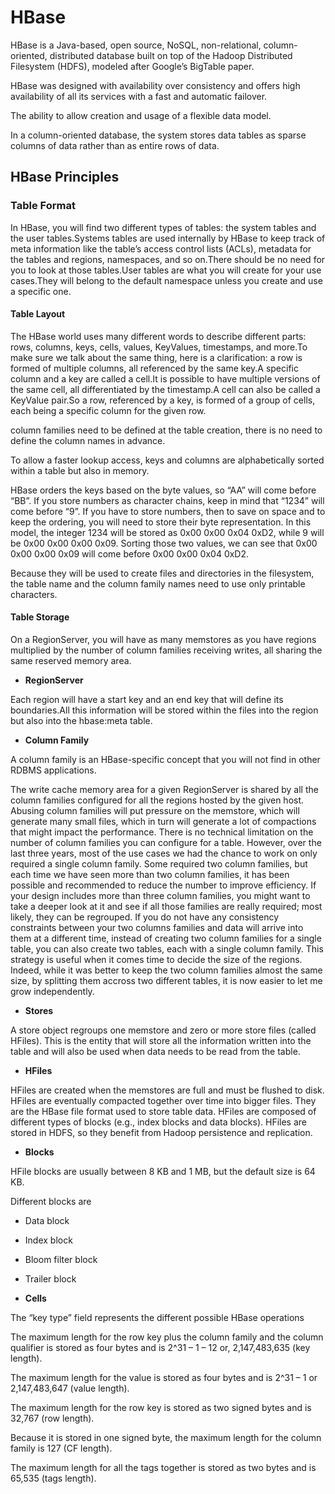 # HBase

HBase is a Java-based, open source, NoSQL, non-relational, column-oriented, distributed database built on top of the Hadoop Distributed Filesystem (HDFS), modeled after Google’s BigTable paper.

HBase was designed with availability over consistency and offers high availability of all its services with a fast and automatic failover.

The ability to allow creation and usage of a flexible data model.

In a column-oriented database, the system stores data tables as sparse columns of data rather than as entire rows of data.

## HBase Principles

### Table Format

In HBase, you will find two different types of tables: the system tables and the user tables.Systems tables are used internally by HBase to keep track of meta information like the table’s access control lists (ACLs), metadata for the tables and regions, namespaces, and so on.There should be no need for you to look at those tables.User tables are what you will create for your use cases.They will belong to the default namespace unless you create and use a specific one.

#### Table Layout

The HBase world uses many different words to describe different parts: rows, columns, keys, cells, values, KeyValues, timestamps, and more.To make sure we talk about the same thing, here is a clarification: a row is formed of multiple columns, all referenced by the same key.A specific column and a key are called a cell.It is possible to have multiple versions of the same cell, all differentiated by the timestamp.A cell can also be called a KeyValue pair.So a row, referenced by a key, is formed of a group of cells, each being a specific column for the given row.

column families need to be defined at the table creation, there is no need to define the column names in advance.

To allow a faster lookup access, keys and columns are alphabetically sorted within a table but also in memory.

HBase orders the keys based on the byte values, so “AA” will come before “BB”. If you store numbers as character chains, keep in mind that “1234” will come before “9”. If you have to store numbers, then to save on space and to keep the ordering, you will need to store their byte representation. In this model, the integer 1234 will be stored as 0x00 0x00 0x04 0xD2, while 9 will be 0x00 0x00 0x00 0x09. Sorting those two values, we can see that 0x00 0x00 0x00 0x09 will come before 0x00 0x00 0x04 0xD2.

Because they will be used to create files and directories in the filesystem, the table name and the column family names need to use only printable characters.

#### Table Storage

On a RegionServer, you will have as many memstores as you have regions multiplied by the number of column families receiving writes, all sharing the same reserved memory area.

- **RegionServer**

Each region will have a start key and an end key that will define its boundaries.All this information will be stored within the files into the region but also into the hbase:meta table.

- **Column Family**

A column family is an HBase-specific concept that you will not find in other RDBMS applications.

The write cache memory area for a given RegionServer is shared by all the column families configured for all the regions hosted by the given host. Abusing column families will put pressure on the memstore, which will generate many small files, which in turn will generate a lot of compactions that might impact the performance. There is no technical limitation on the number of column families you can configure for a table. However, over the last three years, most of the use cases we had the chance to work on only required a single column family. Some required two column families, but each time we have seen more than two column families, it has been possible and recommended to reduce the number to improve efficiency. If your design includes more than three column families, you might want to take a deeper look at it and see if all those families are really required; most likely, they can be regrouped. If you do not have any consistency constraints between your two columns families and data will arrive into them at a different time, instead of creating two column families for a single table, you can also create two tables, each with a single column family. This strategy is useful when it comes time to decide the size of the regions. Indeed, while it was better to keep the two column families almost the same size, by splitting them accross two different tables, it is now easier to let me grow independently.

- **Stores**

A store object regroups one memstore and zero or more store files (called HFiles). This is the entity that will store all the information written into the table and will also be used when data needs to be read from the table.

- **HFiles**

HFiles are created when the memstores are full and must be flushed to disk. HFiles are eventually compacted together over time into bigger files. They are the HBase file format used to store table data. HFiles are composed of different types of blocks (e.g., index blocks and data blocks). HFiles are stored in HDFS, so they benefit from Hadoop persistence and replication.

- **Blocks**

HFile blocks are usually between 8 KB and 1 MB, but the default size is 64 KB.

Different blocks are

- Data block
- Index block
- Bloom filter block
- Trailer block

- **Cells**

The “key type” field represents the different possible HBase operations

The maximum length for the row key plus the column family and the column qualifier is stored as four bytes and is 2^31 – 1 – 12 or, 2,147,483,635 (key length).

The maximum length for the value is stored as four bytes and is 2^31 – 1 or 2,147,483,647 (value length).

The maximum length for the row key is stored as two signed bytes and is 32,767 (row length).

Because it is stored in one signed byte, the maximum length for the column family is 127 (CF length).

The maximum length for all the tags together is stored as two bytes and is 65,535 (tags length).

